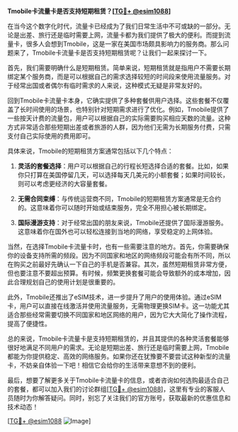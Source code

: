 **Tmobile卡流量卡是否支持短期租赁？[[TG💪+ @esim1088](https://t.me/s/esim1088)]**

在当今这个数字化时代，流量卡已经成为了我们日常生活中不可或缺的一部分。无论是出差、旅行还是临时需要上网，流量卡都为我们提供了极大的便利。而提到流量卡，很多人会想到Tmobile，这是一家在美国市场颇具影响力的服务商。那么问题来了，Tmobile卡流量卡是否支持短期租赁呢？让我们一起来探讨一下。

首先，我们需要明确什么是短期租赁。简单来说，短期租赁就是指用户不需要长期绑定某个服务商，而是可以根据自己的需求选择较短的时间段来使用流量服务。对于经常出国或者偶尔有临时需求的人来说，这种模式无疑是非常友好的。

回到Tmobile卡流量卡本身，它确实提供了多种套餐供用户选择。这些套餐不仅覆盖了长时间使用的场景，也特别针对短期需求进行了优化。例如，Tmobile提供了一些按天计费的流量包，用户可以根据自己的实际需要购买相应天数的流量。这种方式非常适合那些短期出差或者旅游的人群，因为他们无需为长期服务付费，只需支付自己实际使用的费用即可。

具体来说，Tmobile的短期租赁方案通常包括以下几个特点：

1. **灵活的套餐选择**：用户可以根据自己的行程长短选择合适的套餐。比如，如果你只打算在美国停留几天，可以选择每天几美元的小额套餐；如果时间较长，则可以考虑更经济的大容量套餐。

2. **无需合同束缚**：与传统运营商不同，Tmobile的短期租赁方案通常是无合约的。这意味着你可以随时开始或结束服务，完全不用担心被长期绑定。

3. **国际漫游支持**：对于经常出国的朋友来说，Tmobile还提供了国际漫游服务。这意味着你在国外也可以轻松连接到当地的网络，享受稳定的上网体验。

当然，在选择Tmobile卡流量卡时，也有一些需要注意的地方。首先，你需要确保你的设备支持所需的频段。因为不同国家和地区的网络频段可能会有所不同，所以在购买之前最好先确认一下自己的手机是否兼容。其次，虽然短期租赁非常方便，但也要注意不要超出预算。有时候，频繁更换套餐可能会导致额外的成本增加，因此合理规划自己的使用计划是很重要的。

此外，Tmobile还推出了eSIM技术，进一步提升了用户的使用体验。通过eSIM卡，用户可以直接在线激活并使用流量服务，无需物理更换SIM卡。这一功能尤其适合那些经常需要切换不同国家和地区网络的用户，因为它大大简化了操作流程，提高了便捷性。

总的来说，Tmobile卡流量卡是支持短期租赁的，并且其提供的各种灵活套餐能够很好地满足不同用户的需求。无论是短期出差、旅行还是临时需要上网，Tmobile都能为你提供稳定、高效的网络服务。如果你还在犹豫要不要尝试这种新型的流量卡，不妨亲自体验一下吧！相信它会给你的生活带来意想不到的便利。

最后，想要了解更多关于Tmobile卡流量卡的信息，或者咨询如何选购最适合自己的套餐，都可以加入我们的讨论群组[[TG💪+ @esim1088](https://t.me/s/esim1088)]，这里有专业的客服人员随时为你解答疑问。同时，别忘了关注我们的官方账号，获取最新的优惠信息和技术动态！

[[TG💪+ @esim1088](https://t.me/s/esim1088) ![Image](https://i.postimg.cc/4NQfJmqS/Snipaste-2025-05-13-00-14-12.png)]